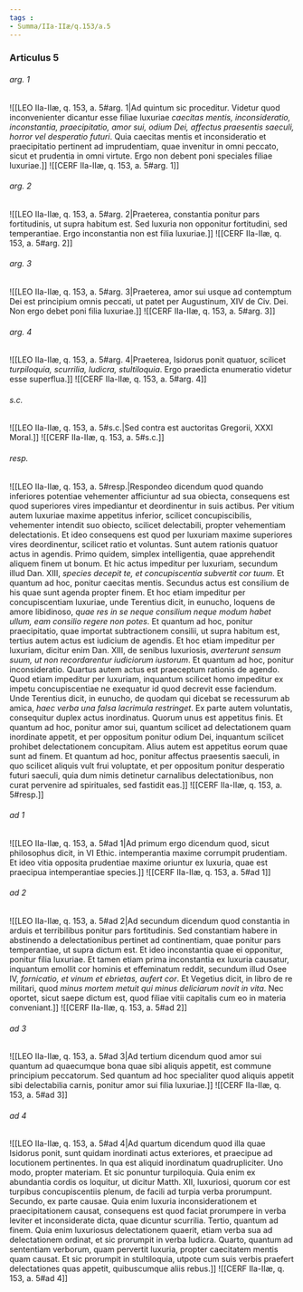 ```yaml
---
tags : 
- Summa/IIa-IIæ/q.153/a.5
---
```


### Articulus 5

###### arg. 1
![[LEO IIa-IIæ, q. 153, a. 5#arg. 1|Ad quintum sic proceditur. Videtur quod inconvenienter dicantur esse filiae luxuriae *caecitas mentis, inconsideratio, inconstantia, praecipitatio, amor sui, odium Dei, affectus praesentis saeculi, horror vel desperatio futuri*. Quia caecitas mentis et inconsideratio et praecipitatio pertinent ad imprudentiam, quae invenitur in omni peccato, sicut et prudentia in omni virtute. Ergo non debent poni speciales filiae luxuriae.]]
![[CERF IIa-IIæ, q. 153, a. 5#arg. 1]]

###### arg. 2
![[LEO IIa-IIæ, q. 153, a. 5#arg. 2|Praeterea, constantia ponitur pars fortitudinis, ut supra habitum est. Sed luxuria non opponitur fortitudini, sed temperantiae. Ergo inconstantia non est filia luxuriae.]]
![[CERF IIa-IIæ, q. 153, a. 5#arg. 2]]

###### arg. 3
![[LEO IIa-IIæ, q. 153, a. 5#arg. 3|Praeterea, amor sui usque ad contemptum Dei est principium omnis peccati, ut patet per Augustinum, XIV de Civ. Dei. Non ergo debet poni filia luxuriae.]]
![[CERF IIa-IIæ, q. 153, a. 5#arg. 3]]

###### arg. 4
![[LEO IIa-IIæ, q. 153, a. 5#arg. 4|Praeterea, Isidorus ponit quatuor, scilicet *turpiloquia, scurrilia, ludicra, stultiloquia*. Ergo praedicta enumeratio videtur esse superflua.]]
![[CERF IIa-IIæ, q. 153, a. 5#arg. 4]]

###### s.c.
![[LEO IIa-IIæ, q. 153, a. 5#s.c.|Sed contra est auctoritas Gregorii, XXXI Moral.]]
![[CERF IIa-IIæ, q. 153, a. 5#s.c.]]

###### resp.
![[LEO IIa-IIæ, q. 153, a. 5#resp.|Respondeo dicendum quod quando inferiores potentiae vehementer afficiuntur ad sua obiecta, consequens est quod superiores vires impediantur et deordinentur in suis actibus. Per vitium autem luxuriae maxime appetitus inferior, scilicet concupiscibilis, vehementer intendit suo obiecto, scilicet delectabili, propter vehementiam delectationis. Et ideo consequens est quod per luxuriam maxime superiores vires deordinentur, scilicet ratio et voluntas. Sunt autem rationis quatuor actus in agendis. Primo quidem, simplex intelligentia, quae apprehendit aliquem finem ut bonum. Et hic actus impeditur per luxuriam, secundum illud Dan. XIII, *species decepit te, et concupiscentia subvertit cor tuum*. Et quantum ad hoc, ponitur caecitas mentis. Secundus actus est consilium de his quae sunt agenda propter finem. Et hoc etiam impeditur per concupiscentiam luxuriae, unde Terentius dicit, in eunucho, loquens de amore libidinoso, *quae res in se neque consilium neque modum habet ullum, eam consilio regere non potes*. Et quantum ad hoc, ponitur praecipitatio, quae importat subtractionem consilii, ut supra habitum est, tertius autem actus est iudicium de agendis. Et hoc etiam impeditur per luxuriam, dicitur enim Dan. XIII, de senibus luxuriosis, *averterunt sensum suum, ut non recordarentur iudiciorum iustorum*. Et quantum ad hoc, ponitur inconsideratio. Quartus autem actus est praeceptum rationis de agendo. Quod etiam impeditur per luxuriam, inquantum scilicet homo impeditur ex impetu concupiscentiae ne exequatur id quod decrevit esse faciendum. Unde Terentius dicit, in eunucho, de quodam qui dicebat se recessurum ab amica, *haec verba una falsa lacrimula restringet*. Ex parte autem voluntatis, consequitur duplex actus inordinatus. Quorum unus est appetitus finis. Et quantum ad hoc, ponitur amor sui, quantum scilicet ad delectationem quam inordinate appetit, et per oppositum ponitur odium Dei, inquantum scilicet prohibet delectationem concupitam. Alius autem est appetitus eorum quae sunt ad finem. Et quantum ad hoc, ponitur affectus praesentis saeculi, in quo scilicet aliquis vult frui voluptate, et per oppositum ponitur desperatio futuri saeculi, quia dum nimis detinetur carnalibus delectationibus, non curat pervenire ad spirituales, sed fastidit eas.]]
![[CERF IIa-IIæ, q. 153, a. 5#resp.]]

###### ad 1
![[LEO IIa-IIæ, q. 153, a. 5#ad 1|Ad primum ergo dicendum quod, sicut philosophus dicit, in VI Ethic. intemperantia maxime corrumpit prudentiam. Et ideo vitia opposita prudentiae maxime oriuntur ex luxuria, quae est praecipua intemperantiae species.]]
![[CERF IIa-IIæ, q. 153, a. 5#ad 1]]

###### ad 2
![[LEO IIa-IIæ, q. 153, a. 5#ad 2|Ad secundum dicendum quod constantia in arduis et terribilibus ponitur pars fortitudinis. Sed constantiam habere in abstinendo a delectationibus pertinet ad continentiam, quae ponitur pars temperantiae, ut supra dictum est. Et ideo inconstantia quae ei opponitur, ponitur filia luxuriae. Et tamen etiam prima inconstantia ex luxuria causatur, inquantum emollit cor hominis et effeminatum reddit, secundum illud Osee IV, *fornicatio, et vinum et ebrietas, aufert cor*. Et Vegetius dicit, in libro de re militari, quod *minus mortem metuit qui minus deliciarum novit in vita*. Nec oportet, sicut saepe dictum est, quod filiae vitii capitalis cum eo in materia conveniant.]]
![[CERF IIa-IIæ, q. 153, a. 5#ad 2]]

###### ad 3
![[LEO IIa-IIæ, q. 153, a. 5#ad 3|Ad tertium dicendum quod amor sui quantum ad quaecumque bona quae sibi aliquis appetit, est commune principium peccatorum. Sed quantum ad hoc specialiter quod aliquis appetit sibi delectabilia carnis, ponitur amor sui filia luxuriae.]]
![[CERF IIa-IIæ, q. 153, a. 5#ad 3]]

###### ad 4
![[LEO IIa-IIæ, q. 153, a. 5#ad 4|Ad quartum dicendum quod illa quae Isidorus ponit, sunt quidam inordinati actus exteriores, et praecipue ad locutionem pertinentes. In qua est aliquid inordinatum quadrupliciter. Uno modo, propter materiam. Et sic ponuntur turpiloquia. Quia enim ex abundantia cordis os loquitur, ut dicitur Matth. XII, luxuriosi, quorum cor est turpibus concupiscentiis plenum, de facili ad turpia verba prorumpunt. Secundo, ex parte causae. Quia enim luxuria inconsiderationem et praecipitationem causat, consequens est quod faciat prorumpere in verba leviter et inconsiderate dicta, quae dicuntur scurrilia. Tertio, quantum ad finem. Quia enim luxuriosus delectationem quaerit, etiam verba sua ad delectationem ordinat, et sic prorumpit in verba ludicra. Quarto, quantum ad sententiam verborum, quam pervertit luxuria, propter caecitatem mentis quam causat. Et sic prorumpit in stultiloquia, utpote cum suis verbis praefert delectationes quas appetit, quibuscumque aliis rebus.]]
![[CERF IIa-IIæ, q. 153, a. 5#ad 4]]

